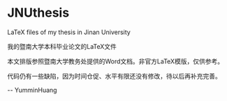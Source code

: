 JNUthesis
=========

LaTeX files of my thesis in Jinan University

我的暨南大学本科毕业论文的LaTeX文件

本文排版参照暨南大学教务处提供的Word文档。非官方LaTeX模版，仅供参考。

代码仍有一些缺陷，因为时间仓促、水平有限还没有修改，待以后再补充完善。

-- YumminHuang
